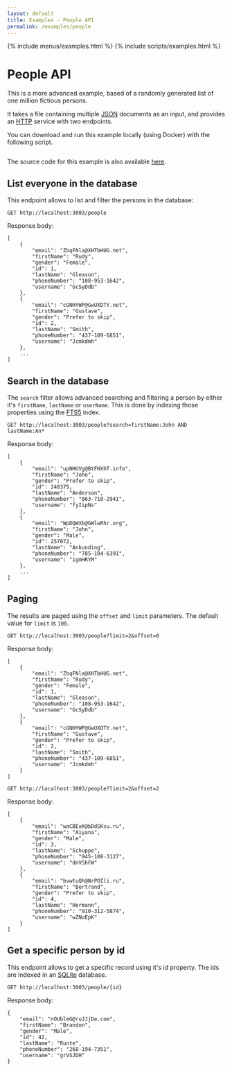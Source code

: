 ```yaml
---
layout: default
title: Examples - People API
permalink: /examples/people
---
```


{% include menus/examples.html %}
{% include scripts/examples.html %}

# People API

This is a more advanced example, based of a randomly generated list of one million fictious persons.

It takes a file containing multiple [JSON](/documentation/inputs/#json) documents as an input, and provides an [HTTP](/documentation/services/#http) service with two endpoints.

You can download and run this example locally (using Docker) with the following script.

<pre show-example-script="people"></pre>

The source code for this example is also available [here](https://github.com/rodb-io/rodb/tree/master/examples/people).

## List everyone in the database

This endpoint allows to list and filter the persons in the database:

`GET http://localhost:3003/people`

Response body:

```
[
	{
		"email": "ZbqFNla@XHTbHUG.net",
		"firstName": "Rudy",
		"gender": "Female",
		"id": 1,
		"lastName": "Gleason",
		"phoneNumber": "108-953-1642",
		"username": "GcSyDdb"
	},
	{
		"email": "cGNHYWP@GwUXDTY.net",
		"firstName": "Gustave",
		"gender": "Prefer to skip",
		"id": 2,
		"lastName": "Smith",
		"phoneNumber": "437-109-6851",
		"username": "Jcmkdmh"
	},
	...
]
```

## Search in the database

The `search` filter allows advanced searching and filtering a person by either it's `firstName`, `lastName` or `userName`. This is done by indexing those properties using the [FTS5](/documentation/indexes/#fts5) index.

`GET http://localhost:3003/people?search=firstName:John AND lastName:An*`

Response body:

```
[
	{
		"email": "upNHUVg@BtFHXhT.info",
		"firstName": "John",
		"gender": "Prefer to skip",
		"id": 248375,
		"lastName": "Anderson",
		"phoneNumber": "863-710-2941",
		"username": "fyIipNs"
	},
	{
		"email": "WpDQWXb@GWlwRhr.org",
		"firstName": "John",
		"gender": "Male",
		"id": 257072,
		"lastName": "Ankunding",
		"phoneNumber": "785-104-6391",
		"username": "igmHRYM"
	},
	...
]
```

## Paging

The results are paged using the `offset` and `limit` parameters. The default value for `limit` is `100`.

`GET http://localhost:3003/people?limit=2&offset=0`

Response body:

```
[
	{
		"email": "ZbqFNla@XHTbHUG.net",
		"firstName": "Rudy",
		"gender": "Female",
		"id": 1,
		"lastName": "Gleason",
		"phoneNumber": "108-953-1642",
		"username": "GcSyDdb"
	},
	{
		"email": "cGNHYWP@GwUXDTY.net",
		"firstName": "Gustave",
		"gender": "Prefer to skip",
		"id": 2,
		"lastName": "Smith",
		"phoneNumber": "437-109-6851",
		"username": "Jcmkdmh"
	}
]
```

`GET http://localhost:3003/people?limit=2&offset=2`

Response body:

```
[
	{
		"email": "waCBExK@bDdSKsu.ru",
		"firstName": "Aiyana",
		"gender": "Male",
		"id": 3,
		"lastName": "Schuppe",
		"phoneNumber": "945-108-3127",
		"username": "dnVShFW"
	},
	{
		"email": "bvwtuQh@NrPOIli.ru",
		"firstName": "Bertrand",
		"gender": "Prefer to skip",
		"id": 4,
		"lastName": "Hermann",
		"phoneNumber": "910-312-5874",
		"username": "wZNoEpK"
	}
]
```

## Get a specific person by id

This endpoint allows to get a specific record using it's id property.
The ids are indexed in an [SQLite](/documentation/indexes/#sqlite) database.

`GET http://localhost:3003/people/{id}`

Response body:

```
{
	"email": "nOUblmG@ruJJjDe.com",
	"firstName": "Brandon",
	"gender": "Male",
	"id": 42,
	"lastName": "Runte",
	"phoneNumber": "268-194-7351",
	"username": "grVSJDH"
}
```

